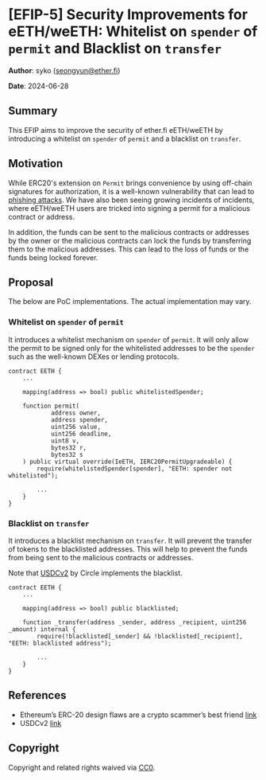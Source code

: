 # [EFIP-5] Security Improvements for eETH/weETH: Whitelist on `spender` of `permit` and Blacklist on `transfer`

**Author**: syko (seongyun@ether.fi)

**Date**: 2024-06-28

## Summary

This EFIP aims to improve the security of ether.fi eETH/weETH by introducing a whitelist on `spender` of `permit` and a blacklist on `transfer`.


## Motivation

While ERC20's extension on `Permit` brings convenience by using off-chain signatures for authorization, it is a well-known vulnerability that can lead to [phishing attacks](https://cointelegraph.com/magazine/phishing-crypto-erc-20-bait-scammers/). We have also been seeing growing incidents of incidents, where eETH/weETH users are tricked into signing a permit for a malicious contract or address.

In addition, the funds can be sent to the malicious contracts or addresses by the owner or the malicious contracts can lock the funds by transferring them to the malicious addresses. This can lead to the loss of funds or the funds being locked forever.


## Proposal

The below are PoC implementations. The actual implementation may vary.

### Whitelist on `spender` of `permit`

It introduces a whitelist mechanism on `spender` of `permit`. It will only allow the permit to be signed only for the whitelisted addresses to be the `spender` such as the well-known DEXes or lending protocols.

```
contract EETH {
    ...

    mapping(address => bool) public whitelistedSpender;

    function permit(
            address owner,
            address spender,
            uint256 value,
            uint256 deadline,
            uint8 v,
            bytes32 r,
            bytes32 s
    ) public virtual override(IeETH, IERC20PermitUpgradeable) {
        require(whitelistedSpender[spender], "EETH: spender not whitelisted"); 

        ...
    }
}
```


### Blacklist on `transfer`

It introduces a blacklist mechanism on `transfer`. It will prevent the transfer of tokens to the blacklisted addresses. This will help to prevent the funds from being sent to the malicious contracts or addresses.

Note that [USDCv2](https://etherscan.io/address/0x43506849d7c04f9138d1a2050bbf3a0c054402dd#code) by Circle implements the blacklist.

```
contract EETH {
    ...
    
    mapping(address => bool) public blacklisted;

    function _transfer(address _sender, address _recipient, uint256 _amount) internal {
        require(!blacklisted[_sender] && !blacklisted[_recipient], "EETH: blacklisted address");

        ...
    }
}
```

## References

- Ethereum’s ERC-20 design flaws are a crypto scammer’s best friend [link](https://cointelegraph.com/magazine/phishing-crypto-erc-20-bait-scammers/)
- USDCv2 [link](https://etherscan.io/address/0x43506849d7c04f9138d1a2050bbf3a0c054402dd)

## Copyright

Copyright and related rights waived via [CC0](https://creativecommons.org/publicdomain/zero/1.0/).

